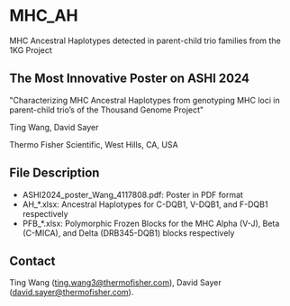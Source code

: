 # MHC_AH
MHC Ancestral Haplotypes detected in parent-child trio families from the 1KG Project

## The Most Innovative Poster on ASHI 2024
"Characterizing MHC Ancestral Haplotypes from genotyping MHC loci in parent-child trio’s of the Thousand Genome Project"

Ting Wang, David Sayer

Thermo Fisher Scientific, West Hills, CA, USA

## File Description
* ASHI2024_poster_Wang_4117808.pdf: Poster in PDF format
* AH_*.xlsx: Ancestral Haplotypes for C-DQB1, V-DQB1, and F-DQB1 respectively
* PFB_*.xlsx: Polymorphic Frozen Blocks for the MHC Alpha (V-J), Beta (C-MICA), and Delta (DRB345-DQB1) blocks respectively

## Contact
Ting Wang (ting.wang3@thermofisher.com), David Sayer (david.sayer@thermofisher.com).
